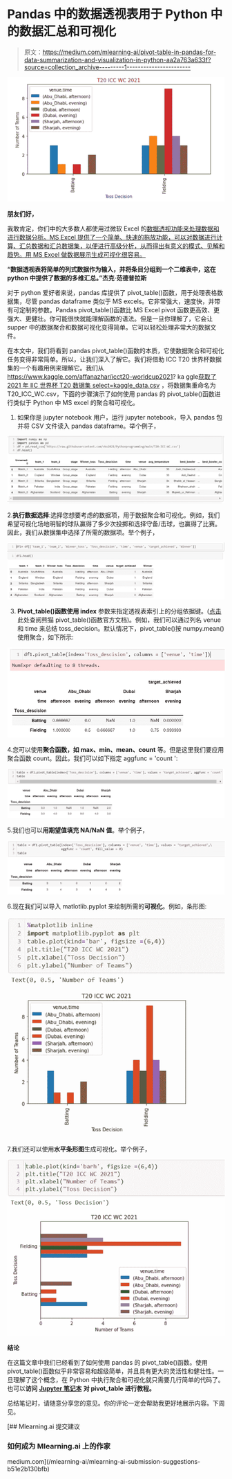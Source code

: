 # Pandas 中的数据透视表用于 Python 中的数据汇总和可视化

> 原文：<https://medium.com/mlearning-ai/pivot-table-in-pandas-for-data-summarization-and-visualization-in-python-aa2a763a633f?source=collection_archive---------1----------------------->

![](img/ab4d8ada75b4a509270ba78485754c91.png)

**朋友们好，**

我敢肯定，你们中的大多数人都使用过微软 Excel 的[数据透视功能来处理数据和进行数据分析。MS Excel 提供了一个简单、快速的拖放功能，可以对数据进行计算、汇总数据和汇总数据集，以便进行高级分析，从而得出有意义的模式、见解和趋势。用 MS Excel 做数据展示生成可视化很容易。](https://support.microsoft.com/en-us/office/create-a-pivottable-to-analyze-worksheet-data-a9a84538-bfe9-40a9-a8e9-f99134456576)

**“数据透视表将简单的列式数据作为输入，并将条目分组到一个二维表中，这在 python 中提供了数据的多维汇总。”杰克·范德普拉斯**

对于 python 爱好者来说，pandas 库提供了 pivot_table()函数，用于处理表格数据集，尽管 pandas dataframe 类似于 MS excels。它非常强大，速度快，并带有可定制的参数。Pandas pivot_table()函数比 MS Excel pivot 函数更高效、更强大、更健壮。你可能很快就能理解函数的语法。但是一旦你理解了，它会让 supper 中的数据聚合和数据可视化变得简单。它可以轻松处理非常大的数据文件。

在本文中，我们将看到 pandas pivot_table()函数的本质，它使数据聚合和可视化任务变得非常简单。所以，让我们深入了解它。我们将借助 ICC T20 世界杯数据集的一个有趣用例来理解它。我们从 https://www.kaggle.com/affanazhar/icct20-worldcup2021? ka ggle[获取了 2021 年 IIC 世界杯 T20 数据集 select=kaggle_data.csv](https://www.kaggle.com/affanazhar/icct20-worldcup2021?select=kaggle_data.csv) ，将数据集重命名为 T20_ICC_WC.csv，下面的步骤演示了如何使用 pandas 的 pivot_table()函数进行类似于 Python 中 MS excel 的聚合和可视化。

1.  如果你是 jupyter notebook 用户，运行 jupyter notebook，导入 pandas 包并将 CSV 文件读入 pandas dataframe。举个例子，

![](img/db06908000adfcfa0ce9aa9d85af9a2d.png)

2.**执行数据选择**:选择您想要考虑的数据项，用于数据聚合和可视化。例如，我们希望可视化场地明智的球队赢得了多少次投掷和选择守备/击球，也赢得了比赛。因此，我们从数据集中选择了所需的数据项。举个例子，

![](img/9083624abe239a640d1dc1648d1ece49.png)

3. **Pivot_table()函数使用 index** 参数来指定透视表索引上的分组依据键。([点击](https://pandas.pydata.org/docs/reference/api/pandas.pivot_table.html)此处查阅熊猫 pivot_table()函数官方文档)。例如，我们可以通过列名 venue 和 time 来总结 toss_decision。默认情况下，pivot_table()按 numpy.mean()使用聚合，如下所示:

![](img/3383cbfe038756554487ef0a070811de.png)

4.您可以使用**聚合函数，如 max、min、mean、count** 等。但是这里我们要应用聚合函数 count。因此，我们可以如下指定 aggfunc = 'count ':

![](img/0796f4d4c4361f3ccbefcb91d7fd956c.png)

5.我们也可以**用期望值填充 NA/NaN 值**。举个例子，

![](img/a10b26e48128dd5075ef1364d3192b90.png)

6.现在我们可以导入 matlotlib.pyplot 来绘制所需的**可视化**。例如，条形图:

![](img/60052c7a295588e3a68b46fd2a2b4eb1.png)

7.我们还可以使用**水平条形图**生成可视化。举个例子，

![](img/f3ab037ebd8055b99507fcc90ffc54d1.png)

**结论**

在这篇文章中我们已经看到了如何使用 pandas 的 pivot_table()函数。使用 pivot_table()函数似乎非常容易和超级简单，并且具有更大的灵活性和健壮性。一旦理解了这个概念，在 Python 中执行聚合和可视化就只需要几行简单的代码了。也可以**访问** [**Jupyter 笔记本**](https://github.com/vks2021/Pythonprogramming/blob/f6af5fb329da9df7835bab85eb26fce93d21f949/LinkedIn%20Post%2037%20-%20Pivot%20table.ipynb) **对 pivot_table 进行教程。**

总结笔记时，请随意分享您的意见。你的评论一定会帮助我更好地展示内容。下周见。

[](/mlearning-ai/mlearning-ai-submission-suggestions-b51e2b130bfb) [## Mlearning.ai 提交建议

### 如何成为 Mlearning.ai 上的作家

medium.com](/mlearning-ai/mlearning-ai-submission-suggestions-b51e2b130bfb)